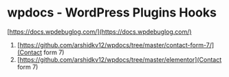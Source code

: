 # wpdocs - WordPress Plugins Hooks 

[https://docs.wpdebuglog.com/](https://docs.wpdebuglog.com/)

1. [https://github.com/arshidkv12/wpdocs/tree/master/contact-form-7/](Contact form 7)
2. [https://github.com/arshidkv12/wpdocs/tree/master/elementor](Contact form 7)
